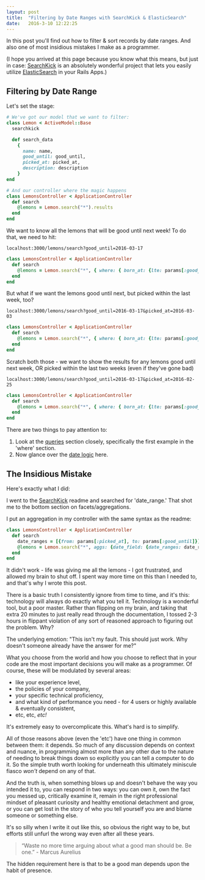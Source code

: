 ```yaml
---
layout: post
title:  "Filtering by Date Ranges with SearchKick & ElasticSearch"
date:   2016-3-10 12:22:25
---
```


In this post you'll find out how to filter & sort records by date ranges. And also one of most insidious mistakes I make as a programmer.

(I hope you arrived at this page because you know what this means, but just in case: [SearchKick](https://github.com/ankane/searchkick) is an absolutely wonderful project that lets you easily utilize [ElasticSearch](https://www.elastic.co/products/elasticsearch) in your Rails Apps.)

## Filtering by Date Range

Let's set the stage:

```ruby
# We've got our model that we want to filter:
class Lemon < ActiveModel::Base
  searchkick

  def search_data
    {
      name: name,
      good_until: good_until,
      picked_at: picked_at,
      description: description
    }
end

# And our controller where the magic happens
class LemonsController < ApplicationController
  def search
    @lemons = Lemon.search("*").results
  end
end
```

We want to know all the lemons that will be good until next week! To do that, we need to hit:

`localhost:3000/lemons/search?good_until=2016-03-17`

```ruby
class LemonsController < ApplicationController
  def search
    @lemons = Lemon.search("*", { where: { born_at: {lte: params[:good_until]} }).results
  end
end
```

But what if we want the lemons good until next, but picked within the last week, too?

`localhost:3000/lemons/search?good_until=2016-03-17&picked_at=2016-03-03`

```ruby
class LemonsController < ApplicationController
  def search
    @lemons = Lemon.search("*", { where: { born_at: {lte: params[:good_until], gte: params[:picked_at]} }).results
  end
end
```

Scratch both those - we want to show the results for any lemons good until next week, OR picked within the last two weeks (even if they've gone bad)

`localhost:3000/lemons/search?good_until=2016-03-17&picked_at=2016-02-25`

```ruby
class LemonsController < ApplicationController
  def search
    @lemons = Lemon.search("*", { where: { born_at: {lte: params[:good_until]}, or: [{gte: params[:picked_at]}]} }).results
  end
end
```

There are two things to pay attention to:

1. Look at the [queries](https://github.com/ankane/searchkick#queries) section closely, specifically the first example in the 'where' section.
2. Now glance over the [date logic](https://www.elastic.co/guide/en/elasticsearch/reference/current/query-dsl-range-query.html) here.

## The Insidious Mistake

Here's exactly what I did:

I went to the [SearchKick](https://github.com/ankane/searchkick) readme and searched for 'date_range.' That shot me to the bottom section on facets/aggregations.

I put an aggregation in my controller with the same syntax as the readme:

```ruby
class LemonsController < ApplicationController
  def search
    date_ranges = [{from: params[:picked_at], to: params[:good_until]}]
    @lemons = Lemon.search("*", aggs: {date_field: {date_ranges: date_ranges}}).results
  end
end
```

It didn't work - life was giving me all the lemons - I got frustrated, and allowed my brain to shut off. I spent way more time on this than I needed to, and that's why I wrote this post.

There is a basic truth I consistently ignore from time to time, and it's this: technology will always do exactly what you tell it. Technology is a wonderful tool, but a poor master. Rather than flipping on my brain, and taking that extra 20 minutes to just really read through the documentation, I tossed 2-3 hours in flippant violation of any sort of reasoned approach to figuring out the problem. Why?

The underlying emotion: "This isn't my fault. This should just work. Why doesn't someone already have the answer for me?"

What you choose from the world and how you choose to reflect that in your code are the most important decisions you will make as a programmer. Of course, these will be modulated by several areas:

* like your experience level,
* the policies of your company,
* your specific technical proficiency,
* and what kind of performance you need - for 4 users or highly available & eventually consistent,
* etc, etc, *etc!*

It's extremely easy to overcomplicate this. What's hard is to simplify.

All of those reasons above (even the 'etc') have one thing in common between them: it depends. So much of any discussion depends on context and nuance, in programming almost more than any other due to the nature of needing to break things down so explicitly you can tell a computer to do it. So the simple truth worth looking for underneath this ultimately miniscule fiasco *won't* depend on any of that.

And the truth is, when something blows up and doesn't behave the way you intended it to, you can respond in two ways: you can own it, own the fact you messed up, critically examine it, remain in the right professional mindset of pleasant curiosity and healthy emotional detachment and grow, or you can get lost in the story of who you tell yourself you are and blame someone or something else.

It's so silly when I write it out like this, so obvious the right way to be, but efforts still unfurl the wrong way even after all these years.

> “Waste no more time arguing about what a good man should be. Be one.” - Marcus Aurelius

The hidden requirement here is that to be a good man depends upon the habit of presence.
